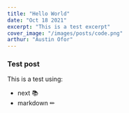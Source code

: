 ```yaml
---
title: "Hello World"
date: "Oct 18 2021"
excerpt: "This is a test excerpt"
cover_image: "/images/posts/code.png"
arthur: "Austin Ofor"
---
```


### Test post

This is a test using:

- next 📚
- markdown ✏
